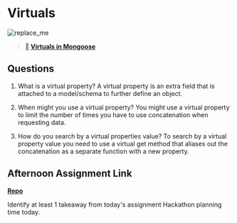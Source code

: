 # Virtuals

![replace_me](https://codeworks.blob.core.windows.net/public/assets/img/illustrations/placeholder.svg)

> **📖 [Virtuals in Mongoose](https://codeworksacademy.com/fs-student-guide/resources/wk5/04-Virtuals)**

## Questions

1. What is a virtual property?
A virtual property is an extra field that is attached to a model/schema to further define an object. 

2. When might you use a virtual property? 
You might use a virtual property to limit the number of times you have to use concatenation when requesting data. 

3. How do you search by a virtual properties value?
To search by a virtual property value you need to use a virtual get method that aliases out the concatenation as a separate function with a new property. 

## Afternoon Assignment Link

**[Repo](https://github.com/JordanlDiaz/<ASSIGNMENT_REPO>)**

Identify at least 1 takeaway from today's assignment
Hackathon planning time today. 

